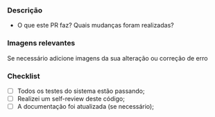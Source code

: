 ### Descrição

- O que este PR faz? Quais mudanças foram realizadas?

### Imagens relevantes

Se necessário adicione imagens da sua alteração ou correção de erro

### Checklist

- [ ] Todos os testes do sistema estão passando;
- [ ] Realizei um self-review deste código;
- [ ] A documentação foi atualizada (se necessário);
